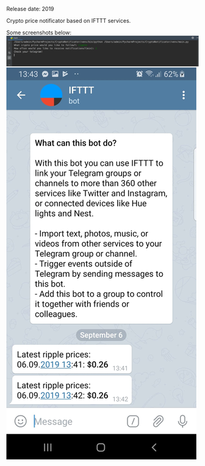 Release date: 2019

Crypto price notificator based on IFTTT services.

Some screenshots below:
![](images/cryptonot2.png)
![](images/cryptonot1.jpg)

